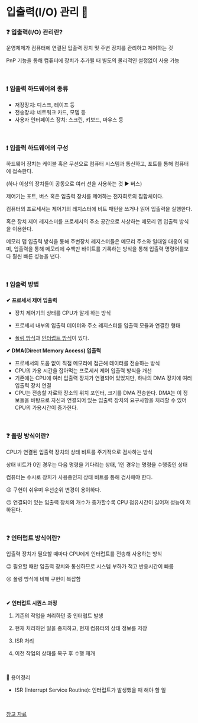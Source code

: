 # 입출력(I/O) 관리 🐷

### ❓ 입출력(I/O) 관리란?

운영체제가 컴퓨터에 연결된 입출력 장치 및 주변 장치를 관리하고 제어하는 것

PnP 기능을 통해 컴퓨터에 장치가 추가될 때 별도의 물리적인 설정없이 사용 가능

<br/>

### ❗ 입출력 하드웨어의 종류

* 저장장치: 디스크, 테이프 등
* 전송장치: 네트워크 카드, 모뎀 등
* 사용자 인터페이스 장치: 스크린, 키보드, 마우스 등

<br/>

### ❗ 입출력 하드웨어의 구성

하드웨어 장치는 케이블 혹은 무선으로 컴퓨터 시스템과 통신하고, 포트를 통해 컴퓨터에 접속한다.

(하나 이상의 장치들이 공동으로 여러 선을 사용하는 것 ▶ 버스)

제어기는 포트, 버스 혹은 입출력 장치를 제어하는 전자회로의 집합체이다.

컴퓨터의 프로세서는 제어기의 레지스터에 비트 패턴을 쓰거나 읽어 입출력을 실행한다.

혹은 장치 제어 레지스터를 프로세서의 주소 공간으로 사상하는 메모리 맵 입출력 방식을 이용한다.

메모리 맵 입출력 방식을 통해 주변장치 레지스터들은 메모리 주소와 일대일 대응이 되며, 입출력을 통해 메모리에 수백만 바이트를 기록하는 방식을 통해 입출력 명령어를보다 훨씬 빠른 성능을 낸다.

<br/>

### ❗ 입출력 방법

**✔ 프로세서 제어 입출력**

* 장치 제어기의 상태를 CPU가 알게 하는 방식

* 프로세서 내부의 입출력 데이터와 주소 레지스터를 입출력 모듈과 연결한 형태
* <u>폴링 방식</u>과 <u>인터럽트 방식</u>이 있다.

**✔ DMA(Direct Memory Access) 입출력**

* 프로세서의 도움 없이 직접 메모리에 접근해 데이터를 전송하는 방식
* CPU의 가용 시간을 잡아먹는 프로세서 제어 입출력 방식을 개선
* 기존에는 CPU에 여러 입출력 장치가 연결되어 있었지만, 하나의 DMA 장치에 여러 입출력 장치 연결
* CPU는 전송할 자료와 장소의 위치 포인터, 크기를 DMA 전송한다. DMA는 이 정보들을 바탕으로 자신과 연결되어 있는 입출력 장치의 요구사항을 처리할 수 있어 CPU의 가용시간이 증가한다.

<br/>

### ❓ 폴링 방식이란?

CPU가 연결된 입출력 장치의 상태 비트를 주기적으로 검사하는 방식

상태 비트가 0인 경우는 다음 명령을 기다리는 상태, 1인 경우는 명령을 수행중인 상태

컴퓨터는 수시로 장치가 사용중인지 상태 비트를 통해 검사해야 한다.

😉 구현이 쉬우며 우선순위 변경이 용이하다.

😣 연결되어 있는 입출력 장치의 개수가 증가할수록 CPU 점유시간이 길어져 성능이 저하된다.

<br/>

### ❓ 인터럽트 방식이란?

입출력 장치가 필요할 때마다 CPU에게 인터럽트를 전송해 사용하는 방식

😉 필요할 때만 입출력 장치와 통신하므로 시스템 부하가 적고 반응시간이 빠름

😣 폴링 방식에 비해 구현이 복잡함

<br/>

**✔ 인터럽트 시퀀스 과정**

1. 기존의 작업을 처리하던 중 인터럽트 발생

2. 현재 처리하던 일을 중지하고, 현재 컴퓨터의 상태 정보를 저장

3. ISR 처리

4. 이전 작업의 상태를 복구 후 수행 재개

<br/>

🚩 용어정리

* ISR (Interrupt Service Routine): 인터럽트가 발생했을 때 해야 할 일
<br/>

[참고 자료](https://complicated0idea.tistory.com/14)
